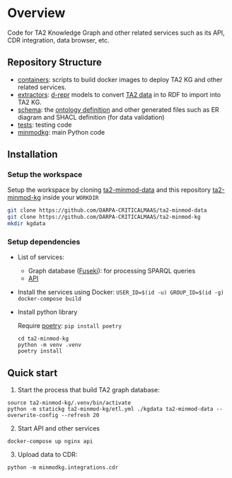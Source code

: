 # Overview

Code for TA2 Knowledge Graph and other related services such as its API, CDR integration, data browser, etc.

## Repository Structure

- [containers](/containers): scripts to build docker images to deploy TA2 KG and other related services.
- [extractors](/extractors): [d-repr](https://github.com/usc-isi-i2/d-repr) models to convert [TA2 data](https://github.com/DARPA-CRITICALMAAS/ta2-minmod-data/) in to RDF to import into TA2 KG.
- [schema](/schema): the [ontology definition](/schema/ontology.ttl) and other generated files such as ER diagram and SHACL definition (for data validation)
- [tests](/tests): testing code
- [minmodkg](/minmodkg): main Python code

## Installation

### Setup the workspace

Setup the workspace by cloning [ta2-minmod-data](https://github.com/DARPA-CRITICALMAAS/ta2-minmod-data) and this repository [ta2-minmod-kg](/) inside your `WORKDIR`

```bash
git clone https://github.com/DARPA-CRITICALMAAS/ta2-minmod-data
git clone https://github.com/DARPA-CRITICALMAAS/ta2-minmod-kg
mkdir kgdata
```

### Setup dependencies

* List of services:
  - Graph database ([Fuseki](https://jena.apache.org/documentation/fuseki2/)): for processing SPARQL queries
  - [API](/minmodkg/api.py)
* Install the services using Docker: `USER_ID=$(id -u) GROUP_ID=$(id -g) docker-compose build`
* Install python library

    Require [poetry](https://python-poetry.org/): `pip install poetry`
    ```
    cd ta2-minmod-kg
    python -m venv .venv
    poetry install
    ```

## Quick start

1. Start the process that build TA2 graph database:

```
source ta2-minmod-kg/.venv/bin/activate
python -m statickg ta2-minmod-kg/etl.yml ./kgdata ta2-minmod-data --overwrite-config --refresh 20
```

2. Start API and other services

```
docker-compose up nginx api
```

3. Upload data to CDR:

```
python -m minmodkg.integrations.cdr
```
